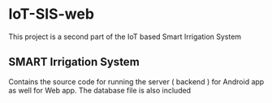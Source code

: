 # IoT-SIS-web
This project is a second part of the IoT based Smart Irrigation System

## SMART Irrigation System
Contains the source code for running the server ( backend )
for Android app as well for Web app.
The database file is also included
